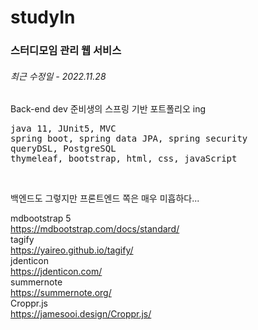 # studyIn
### 스터디모임 관리 웹 서비스
###### 최근 수정일 - 2022.11.28
Back-end dev 준비생의 스프링 기반 포트폴리오 ing<br/>




<pre>
java 11, JUnit5, MVC
spring boot, spring data JPA, spring security
queryDSL, PostgreSQL
thymeleaf, bootstrap, html, css, javaScript
</pre>
<br/>

백엔드도 그렇지만 프론트엔드 쪽은 매우 미흡하다...<br/>

mdbootstrap 5<br/>
https://mdbootstrap.com/docs/standard/<br/>
tagify<br/>
https://yaireo.github.io/tagify/<br/>
jdenticon<br/>
https://jdenticon.com/<br/>
summernote<br/>
https://summernote.org/<br/>
Croppr.js<br/>
https://jamesooi.design/Croppr.js/<br/>
